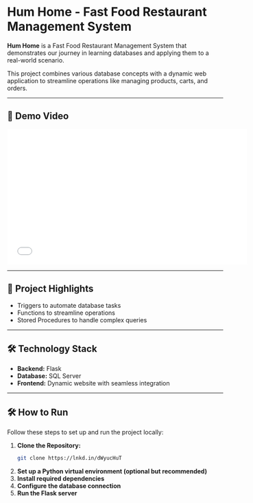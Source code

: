# Hum Home - Fast Food Restaurant Management System

**Hum Home** is a Fast Food Restaurant Management System that demonstrates our journey in learning databases and applying them to a real-world scenario. 

This project combines various database concepts with a dynamic web application to streamline operations like managing products, carts, and orders.

---

## 🎥 Demo Video
<div align="center">
    <iframe width="560" height="315" src="VIDEO_URL" frameborder="0" allow="accelerometer; autoplay; clipboard-write; encrypted-media; gyroscope; picture-in-picture" allowfullscreen></iframe>
</div>

---

## 🚀 Project Highlights
-  Triggers to automate database tasks
-  Functions to streamline operations
-  Stored Procedures to handle complex queries

---

## 🛠️ Technology Stack
- **Backend:** Flask  
- **Database:** SQL Server  
- **Frontend:** Dynamic website with seamless integration  

---

## 🛠️ How to Run

Follow these steps to set up and run the project locally:

1. **Clone the Repository:**
   ```bash
   git clone https://lnkd.in/dWyucHuT

2. **Set up a Python virtual environment (optional but recommended)**
3. **Install required dependencies**
4. **Configure the database connection**
5. **Run the Flask server**
   
